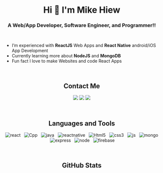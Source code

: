 ### <h1 align="center">Hi 👋  I'm **Mike Hiew** </h1>

### <h3 align="center">A Web/App Developer, Software Engineer, and Programmer!!</h3><br>

- I’m experienced with **ReactJS** Web Apps and **React Native** android/iOS App Development
- Currently learning more about **NodeJS** and **MongoDB**
- Fun fact I love to make Websites and code React Apps
<br>

### <h2 align="center">Contact Me</h2>
<p align="center">   
  <a href="mailto:maitrunghieu1995@outlook.com" target="_blank"><img src="https://img.shields.io/badge/-Gmail-0D1117?style=for-the-badge&logo=gmail&logoColor=DB4437"></a>
    <a href="https://www.linkedin.com/in/mike-hiew-74b4a1226/" target="_blank"><img src="https://img.shields.io/badge/-LinkedIn-0D1117?style=for-the-badge&logo=linkedin&logoColor=0077b5"></a> 
  <a href="https://www.instagram.com/_stilfer_/" target="_blank"><img src="https://img.shields.io/badge/-Instagram-0D1117?style=for-the-badge&logo=instagram&logoColor=C13584"></a>
   
</p>
<br>

### <h2 align="center">Languages and Tools </h2>
<p align="center">
  	<img src="https://img.shields.io/badge/React-20232A?style=for-the-badge&logo=react&logoColor=61DAFB" alt="react" />&nbsp;&nbsp;
  	<img src="https://img.shields.io/badge/C%2B%2B-00599C?style=for-the-badge&logo=c%2B%2B&logoColor=white" alt="Cpp" />&nbsp;&nbsp;
    <img src="https://img.shields.io/badge/Java-ED8B00?style=for-the-badge&logo=java&logoColor=white" alt="java" />&nbsp;&nbsp;
  	<img src="https://img.shields.io/badge/react_native%20-%2320232a.svg?&style=for-the-badge&logo=react&logoColor=%2361DAFB" alt="reactnative" />&nbsp;&nbsp;
    <img src="https://img.shields.io/badge/HTML5-E34F26?style=for-the-badge&logo=html5&logoColor=white" alt="Html5" />&nbsp;&nbsp;
  	<img src="https://img.shields.io/badge/CSS3-1572B6?style=for-the-badge&logo=css3&logoColor=white" alt="css3" />&nbsp;&nbsp;
	  <img src="https://img.shields.io/badge/JavaScript-F7DF1E?style=for-the-badge&logo=javascript&logoColor=black" alt="js" />&nbsp;&nbsp;
	  <img src="https://img.shields.io/badge/MongoDB-%234ea94b.svg?&style=for-the-badge&logo=mongodb&logoColor=white" alt="mongo" />&nbsp;&nbsp;
	    <img src="https://img.shields.io/badge/Express.js-000000?style=for-the-badge&logo=express&logoColor=white" alt="express" />&nbsp;&nbsp;
    <img src="https://img.shields.io/badge/Node.js-339933?style=for-the-badge&logo=nodedotjs&logoColor=white" alt="node" />&nbsp;&nbsp;
  	<img src="https://img.shields.io/badge/Firebase-ffca28?style=for-the-badge&logo=firebase&logoColor=black" alt="firebase" />&nbsp;&nbsp;
</p>
<br>
  

### <h2 align="center">GitHub Stats </h2>


<p align="center">
<a href="https://github.com/Mike-Hiew">
</a>
</p>


[website]: https://mike-hiew.github.io/profile/
